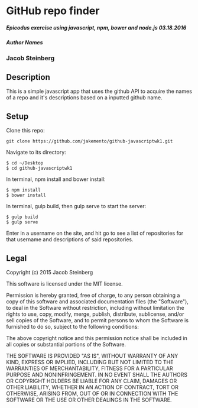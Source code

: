 # GitHub repo finder

##### Epicodus exercise using javascript, npm, bower and node.js 03.18.2016

##### Author Names
### Jacob Steinberg

## Description
This is a simple javascript app that uses the github API to acquire the names of a repo and it's descriptions based on a inputted github name.

## Setup

Clone this repo:
```
git clone https://github.com/jakemento/github-javascriptwk1.git
```

Navigate to its directory:
```
$ cd ~/Desktop
$ cd github-javascriptwk1
```

In terminal, npm install and bower install:
```
$ npm install
$ bower install
```

In terminal, gulp build, then gulp serve to start the server:

```
$ gulp build
$ gulp serve
```

Enter in a username on the site, and hit go to see a list of repositories for that username and descriptions of said repositories.




## Legal

Copyright (c) 2015 Jacob Steinberg

This software is licensed under the MIT license.

Permission is hereby granted, free of charge, to any person obtaining a copy
of this software and associated documentation files (the "Software"), to deal
in the Software without restriction, including without limitation the rights
to use, copy, modify, merge, publish, distribute, sublicense, and/or sell
copies of the Software, and to permit persons to whom the Software is
furnished to do so, subject to the following conditions:

The above copyright notice and this permission notice shall be included in
all copies or substantial portions of the Software.

THE SOFTWARE IS PROVIDED "AS IS", WITHOUT WARRANTY OF ANY KIND, EXPRESS OR
IMPLIED, INCLUDING BUT NOT LIMITED TO THE WARRANTIES OF MERCHANTABILITY,
FITNESS FOR A PARTICULAR PURPOSE AND NONINFRINGEMENT. IN NO EVENT SHALL THE
AUTHORS OR COPYRIGHT HOLDERS BE LIABLE FOR ANY CLAIM, DAMAGES OR OTHER
LIABILITY, WHETHER IN AN ACTION OF CONTRACT, TORT OR OTHERWISE, ARISING FROM,
OUT OF OR IN CONNECTION WITH THE SOFTWARE OR THE USE OR OTHER DEALINGS IN
THE SOFTWARE.

